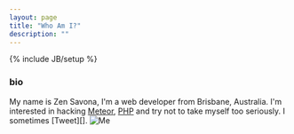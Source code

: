 ```yaml
---
layout: page
title: "Who Am I?"
description: ""
---
```

{% include JB/setup %}

### bio

My name is Zen Savona, I'm a web developer from Brisbane, Australia. I'm interested in hacking [Meteor][], [PHP][] and try not to take myself too seriously. I sometimes [Tweet][].
![Me][1]

[1]: https://en.gravatar.com/userimage/13363990/4bd44ba6339e4525ad9f839f46244100.jpg?size=300  "Me"
[Meteor]: http://meteor.com/
[PHP]: http://php.net/
[Twitter]: https://twitter.com/zensavona